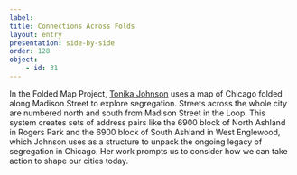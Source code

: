 ```yaml
---
label: 
title: Connections Across Folds
layout: entry
presentation: side-by-side
order: 128
object: 
    - id: 31
---
```

In the Folded Map Project, [Tonika Johnson](https://www.foldedmapproject.com/) uses a map of Chicago folded along Madison Street to explore segregation. Streets across the whole city are numbered north and south from Madison Street in the Loop. This system creates sets of address pairs like the 6900 block of North Ashland in Rogers Park and the 6900 block of South Ashland in West Englewood, which Johnson uses as a structure to unpack the ongoing legacy of segregation in Chicago. Her work prompts us to consider how we can take action to shape our cities today.  